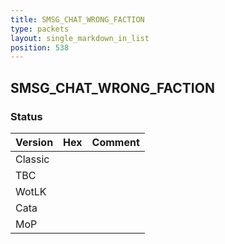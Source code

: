 ```yaml
---
title: SMSG_CHAT_WRONG_FACTION
type: packets
layout: single_markdown_in_list
position: 538
---
```


## SMSG_CHAT_WRONG_FACTION

### Status

Version    | Hex        | Comment
---------- | ---------- | ---------- 
Classic    |            |
TBC        |            |
WotLK      |            |
Cata       |            |
MoP        |            |